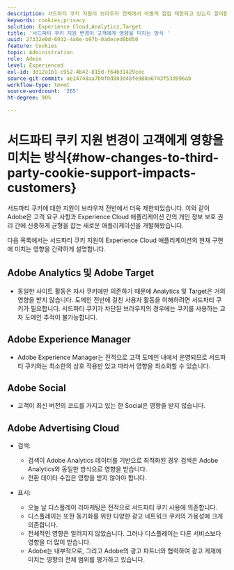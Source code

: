 ```yaml
---
description: 서드파티 쿠키 지원이 브라우저 전체에서 어떻게 점점 제한되고 있는지 알아봅니다.
keywords: cookies;privacy
solution: Experience Cloud,Analytics,Target
title: '서드파티 쿠키 지원 변경이 고객에게 영향을 미치는 방식 '
uuid: 27332e0d-6932-4a6e-b97b-0adeced0b050
feature: Cookies
topic: Administration
role: Admin
level: Experienced
exl-id: 3d12a1b1-c952-4b42-815d-f64b31429cec
source-git-commit: ae14748aa7b0f0d803d48fe980a6743f53d996ab
workflow-type: tm+mt
source-wordcount: '265'
ht-degree: 90%

---
```


# 서드파티 쿠키 지원 변경이 고객에게 영향을 미치는 방식{#how-changes-to-third-party-cookie-support-impacts-customers}

서드파티 쿠키에 대한 지원이 브라우저 전반에서 더욱 제한되었습니다. 이와 같이 Adobe은 고객 요구 사항과 Experience Cloud 애플리케이션 간의 개인 정보 보호 권리 간에 신중하게 균형을 잡는 새로운 애플리케이션을 개발해왔습니다.

다음 목록에서는 서드파티 쿠키 지원이 Experience Cloud 애플리케이션의 현재 구현에 미치는 영향을 간략하게 설명합니다.

## Adobe Analytics 및 Adobe Target

* 동일한 사이트 활동은 자사 쿠키에만 의존하기 때문에 Analytics 및 Target은 거의 영향을 받지 않습니다. 도메인 전반에 걸친 사용자 활동을 이해하려면 서드파티 쿠키가 필요합니다. 서드파티 쿠키가 차단된 브라우저의 경우에는 쿠키를 사용하는 교차 도메인 추적이 불가능합니다.

## Adobe Experience Manager

* Adobe Experience Manager는 전적으로 고객 도메인 내에서 운영되므로 서드파티 쿠키와는 최소한의 상호 작용만 있고 따라서 영향을 최소화할 수 있습니다.

## Adobe Social

* 고객이 최신 버전의 코드를 가지고 있는 한 Social은 영향을 받지 않습니다.

## Adobe Advertising Cloud

* 검색:

   * 검색이 Adobe Analytics 데이터를 기반으로 최적화된 경우 검색은 Adobe Analytics와 동일한 방식으로 영향을 받습니다.
   * 전환 데이터 수집은 영향을 받지 않아야 합니다.

* 표시:

   * 오늘 날 디스플레이 리마케팅은 전적으로 서드파티 쿠키 사용에 의존합니다.
   * 디스플레이는 또한 동기화를 위한 다양한 광고 네트워크 쿠키의 가용성에 크게 의존합니다.
   * 전체적인 영향은 알려지지 않았습니다. 그러나 디스플레이는 다른 서비스보다 영향을 더 많이 받습니다.
   * Adobe는 내부적으로, 그리고 Adobe의 광고 파트너와 협력하여 광고 게재에 미치는 영향의 전체 범위를 평가하고 있습니다.
